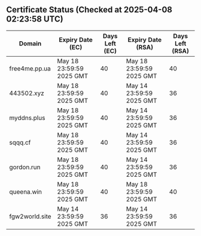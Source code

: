 ## Certificate Status (Checked at 2025-04-08 02:23:58 UTC)
| Domain | Expiry Date (EC) | Days Left (EC) | Expiry Date (RSA) | Days Left (RSA) |
|--------|-------------------|----------------|--------------------|--------------------|
| free4me.pp.ua | May 18 23:59:59 2025 GMT | 40 | May 18 23:59:59 2025 GMT | 40 |
| 443502.xyz | May 18 23:59:59 2025 GMT | 40 | May 14 23:59:59 2025 GMT | 36 |
| myddns.plus | May 18 23:59:59 2025 GMT | 40 | May 14 23:59:59 2025 GMT | 36 |
| sqqq.cf | May 18 23:59:59 2025 GMT | 40 | May 14 23:59:59 2025 GMT | 36 |
| gordon.run | May 18 23:59:59 2025 GMT | 40 | May 14 23:59:59 2025 GMT | 36 |
| queena.win | May 18 23:59:59 2025 GMT | 40 | May 18 23:59:59 2025 GMT | 40 |
| fgw2world.site | May 14 23:59:59 2025 GMT | 36 | May 14 23:59:59 2025 GMT | 36 |
